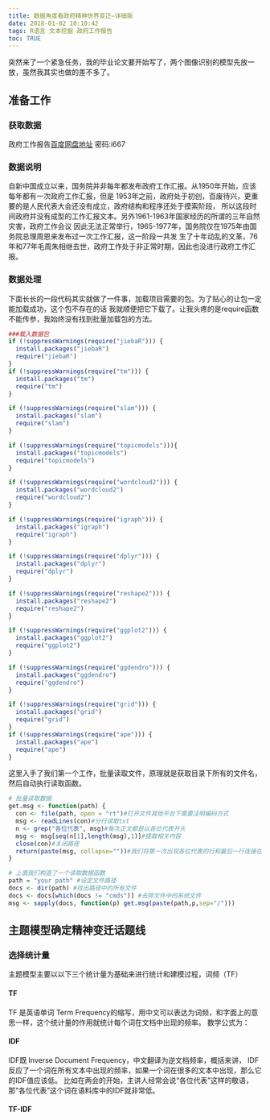 ```yaml
---
title: 数据角度看政府精神世界变迁—详细版
date: 2018-01-02 10:10:42
tags: R语言 文本挖掘 政府工作报告
toc: TRUE
---
```


突然来了一个紧急任务，我的毕业论文要开始写了，两个图像识别的模型先放一放，虽然我其实也做的差不多了。

## 准备工作
### 获取数据
政府工作报告[百度网盘地址](https://pan.baidu.com/s/1hs0CpgC) 密码:i667

### 数据说明
自新中国成立以来，国务院并非每年都发布政府工作汇报。从1950年开始，应该每年都有一次政府工作汇报，但是
1953年之前，政府处于初创，百废待兴，更重要的是人民代表大会还没有成立，政府结构和程序还处于摸索阶段，
所以这段时间政府并没有成型的工作汇报文本。另外1961-1963年国家经历的所谓的三年自然灾害，政府工作会议
因此无法正常举行，1965-1977年，国务院仅在1975年由国务院总理周恩来发布过一次工作汇报，这一阶段一共发
生了十年动乱的文革，76年和77年毛周朱相继去世，政府工作处于非正常时期，因此也没进行政府工作汇报。

### 数据处理

下面长长的一段代码其实就做了一件事，加载项目需要的包。为了贴心的让包一定能加载成功，这个包不存在的话
我就顺便把它下载了。让我头疼的是require函数不能传参，我始终没有找到批量加载包的方法。

```r
###载入数据包
if (!suppressWarnings(require("jiebaR"))) {
  install.packages("jiebaR")
  require("jiebaR")
}
if (!suppressWarnings(require("tm"))) {
  install.packages("tm")
  require("tm")
}

if (!suppressWarnings(require("slam"))) {
  install.packages("slam")
  require("slam")
}

if (!suppressWarnings(require("topicmodels"))){
  install.packages("topicmodels")
  require("topicmodels")
}

if (!suppressWarnings(require("wordcloud2"))) {
  install.packages("wordcloud2")
  require("wordcloud2")
}

if (!suppressWarnings(require("igraph"))) {
  install.packages("igraph")
  require("igraph")
}

if (!suppressWarnings(require("dplyr"))) {
  install.packages("dplyr")
  require("dplyr")
}

if (!suppressWarnings(require("reshape2"))) {
  install.packages("reshape2")
  require("reshape2")
}

if (!suppressWarnings(require("ggplot2"))) {
  install.packages("ggplot2")
  require("ggplot2")
}

if (!suppressWarnings(require("ggdendro"))) {
  install.packages("ggdendro")
  require("ggdendro")
}

if (!suppressWarnings(require("grid"))) {
  install.packages("grid")
  require("grid")
}
if (!suppressWarnings(require("ape"))) {
  install.packages("ape")
  require("ape")
}
```

这里入手了我们第一个工作，批量读取文件，原理就是获取目录下所有的文件名，然后自动执行读取函数。
```r
# 批量读取数据
get.msg <- function(path) {
  con <- file(path, open = "rt")#打开文件其他平台下需要注明编码方式
  msg <- readLines(con)#分行读取txt
  n <- grep("各位代表", msg)#每次正文都是以各位代表开头
  msg <- msg[seq(n[1],length(msg),1)]#提取相关内容
  close(con)#关闭路径
  return(paste(msg, collapse=""))#我们将第一次出现各位代表的行和最后一行连接在一起
}

# 上面我们构造了一个读取数据函数
path = "your path" #设定文件路径
docs <- dir(path) #找出路径中的所有文件
docs <- docs[which(docs != "cmds")] #去除文件中的系统文件
msg <- sapply(docs, function(p) get.msg(paste(path,p,sep="/")))
```


## 主题模型确定精神变迁话题线


  

### 选择统计量
主题模型主要以以下三个统计量为基础来进行统计和建模过程，词频（TF）
#### TF
TF 是英语单词 Term Frequency的缩写，用中文可以表达为词频，和字面上的意思一样，这个统计量的作用就统计每个词在文档中出现的频率。
数学公式为：
#### IDF
IDF既 Inverse Document Frequency，中文翻译为逆文档频率，概括来讲， IDF反应了一个词在所有文本中出现的频率，如果一个词在很多的文本中出现，那么它的IDF值应该低。
比如在两会的开始，主讲人经常会说“各位代表”这样的敬语，那“各位代表”这个词在语料库中的IDF就非常低。
#### TF-IDF


